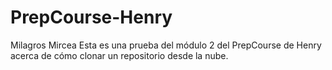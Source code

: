 # PrepCourse-Henry
Milagros Mircea
Esta es una prueba del módulo 2 del PrepCourse de Henry acerca de cómo clonar un repositorio desde la nube.
